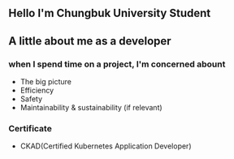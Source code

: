 ## Hello I'm Chungbuk University Student

## A little about me as a developer

### when I spend time on a project, I'm concerned abount
- The big picture
- Efficiency
- Safety
- Maintainability & sustainability (if relevant)

### Certificate
- CKAD(Certified Kubernetes Application Developer)

<br/>


